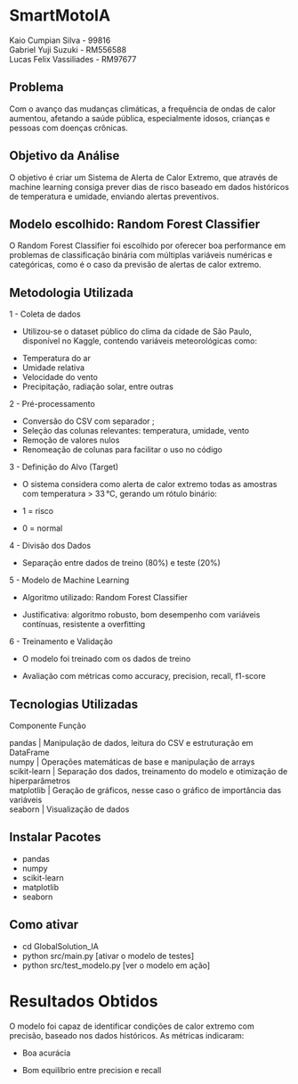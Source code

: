 # SmartMotoIA

Kaio Cumpian Silva - 99816 <br/>
Gabriel Yuji Suzuki - RM556588 <br/>
Lucas Felix Vassiliades - RM97677 <br/>

## Problema
Com o avanço das mudanças climáticas, a frequência de ondas de calor aumentou, afetando a saúde pública, especialmente idosos, crianças e pessoas com doenças crônicas. 

## Objetivo da Análise
O objetivo é criar um Sistema de Alerta de Calor Extremo, que através de machine learning consiga prever dias de risco baseado em dados históricos de temperatura e umidade, enviando alertas preventivos.

## Modelo escolhido: Random Forest Classifier
O Random Forest Classifier foi escolhido por oferecer boa performance em problemas de classificação binária com múltiplas variáveis numéricas e categóricas, como é o caso da previsão de alertas de calor extremo.

## Metodologia Utilizada

1 - Coleta de dados
* Utilizou-se o dataset público do clima da cidade de São Paulo, disponível no Kaggle, contendo variáveis meteorológicas como:

- Temperatura do ar
- Umidade relativa
- Velocidade do vento
- Precipitação, radiação solar, entre outras

2 - Pré-processamento

- Conversão do CSV com separador ;
- Seleção das colunas relevantes: temperatura, umidade, vento
- Remoção de valores nulos
- Renomeação de colunas para facilitar o uso no código

3 - Definição do Alvo (Target)

* O sistema considera como alerta de calor extremo todas as amostras com temperatura > 33 °C, gerando um rótulo binário:

- 1 = risco

- 0 = normal

4 - Divisão dos Dados

- Separação entre dados de treino (80%) e teste (20%)

5 - Modelo de Machine Learning

- Algoritmo utilizado: Random Forest Classifier

- Justificativa: algoritmo robusto, bom desempenho com variáveis contínuas, resistente a overfitting

6 - Treinamento e Validação

- O modelo foi treinado com os dados de treino

- Avaliação com métricas como accuracy, precision, recall, f1-score

## Tecnologias Utilizadas 

Componente                    Função <br/>

 pandas                       | Manipulação de dados, leitura do CSV e estruturação em DataFrame <br/>
 numpy                        | Operações matemáticas de base e manipulação de arrays <br/>
 scikit-learn                 | Separação dos dados, treinamento do modelo e otimização de hiperparâmetros <br/>
 matplotlib                   | Geração de gráficos, nesse caso o gráfico de importância das variáveis <br/>
 seaborn                      | Visualização de dados <br/>

## Instalar Pacotes

- pandas
- numpy
- scikit-learn
- matplotlib
- seaborn

## Como ativar 

- cd GlobalSolution_IA
- python src/main.py [ativar o modelo de testes]
- python src/test_modelo.py [ver o modelo em ação]

# Resultados Obtidos
O modelo foi capaz de identificar condições de calor extremo com precisão, baseado nos dados históricos. As métricas indicaram:

- Boa acurácia

- Bom equilíbrio entre precision e recall
